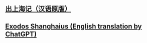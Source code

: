 ## [出上海记（汉语原版）](escaping-from-shanghai.md)

## [Exodos Shanghaius (English translation by ChatGPT)](./exodos-shanghainus-en.md)
